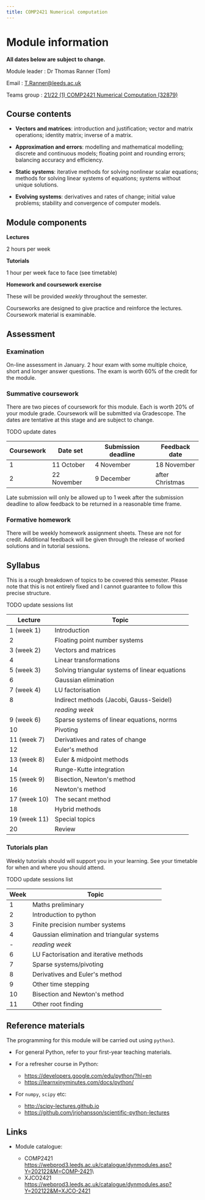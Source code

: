 ```yaml
---
title: COMP2421 Numerical computation
---
```

# Module information

**All dates below are subject to change.**

Module leader
:   Dr Thomas Ranner (Tom)

Email
:   T.Ranner@leeds.ac.uk

Teams group
:   [21/22 (1) COMP2421 Numerical Computation (32879)](https://teams.microsoft.com/l/channel/19%3aSF6JCThw2h0hfRTPmJ4u9eHraovCLyg7I_CCsc7rjT81%40thread.tacv2/General?groupId=43cc2fb7-d867-4498-99c7-385f3eb82e09&tenantId=bdeaeda8-c81d-45ce-863e-5232a535b7cb)

## Course contents

-   **Vectors and matrices**: introduction and justification; vector and matrix operations; identity matrix; inverse of a matrix.

-   **Approximation and errors**: modelling and mathematical modelling; discrete and continuous models; floating point and rounding errors; balancing accuracy and efficiency.

-   **Static systems**: iterative methods for solving nonlinear scalar equations; methods for solving linear systems of equations; systems without unique solutions.

-   **Evolving systems**: derivatives and rates of change; initial value problems; stability and convergence of computer models.

## Module components

**Lectures**

2 hours per week

**Tutorials**

1 hour per week face to face (see timetable)

**Homework and coursework exercise**

These will be provided *weekly* throughout the semester.

Courseworks are designed to give practice and reinforce the lectures. Coursework material is examinable.

## Assessment

### Examination

On-line assessment in January. 2 hour exam with some multiple choice, short and longer answer questions. The exam is worth 60% of the credit for the module.

### Summative coursework

There are two pieces of coursework for this module. Each is worth 20% of your module grade. Coursework will be submitted via Gradescope. The dates are tentative at this stage and are subject to change.

TODO update dates

  | Coursework  |Date set     |Submission deadline  |Feedback date    |
  |-------------|-------------|---------------------|-----------------|
  | 1           |11 October   |4 November           |18 November      |
  | 2           |22 November  |9 December           |after Christmas  |

Late submission will only be allowed up to 1 week after the submission deadline to allow feedback to be returned in a reasonable time frame.

### Formative homework

There will be weekly homework assignment sheets. These are not for credit. Additional feedback will be given through the release of worked solutions and in tutorial sessions.

## Syllabus

This is a rough breakdown of topics to be covered this semester. Please note that this is not entirely fixed and I cannot guarantee to follow this precise structure.

TODO update sessions list

 | Lecture    | Topic |
 |------------|------------------------------------------------|
 |1 (week 1)  |Introduction |
 |2           |Floating point number systems |
 |3 (week 2)  |Vectors and matrices |
 |4           |Linear transformations |
 |5 (week 3)  |Solving triangular systems of linear equations |
 |6           |Gaussian elimination |
 |7 (week 4)  |LU factorisation |
 |8           |Indirect methods (Jacobi, Gauss-Seidel) |
 |              |*reading week* |
 |9 (week 6)    |Sparse systems of linear equations, norms |
 |10            |Pivoting |
 |11 (week 7)   |Derivatives and rates of change |
 |12            |Euler's method |
 |13 (week 8)   |Euler & midpoint methods |
 |14            |Runge-Kutte integration |
 |15 (week 9)   |Bisection, Newton's method |
 |16            |Newton's method |
 |17 (week 10)  |The secant method |
 |18            |Hybrid methods |
 |19 (week 11)  |Special topics |
 |20            |Review |

### Tutorials plan

Weekly tutorials should will support you in your learning. See your timetable for when and where you should attend.

TODO update sessions list

| Week | Topic                                         |
|------|-----------------------------------------------|
| 1    | Maths preliminary                             |
| 2    | Introduction to python                        |
| 3    | Finite precision number systems               |
| 4    | Gaussian elimination and triangular systems   |
| \-   | *reading week*                                  |
| 6    | LU Factorisation and iterative methods        |
| 7    | Sparse systems/pivoting                       |
| 8    | Derivatives and Euler's method                |
| 9    | Other time stepping                           |
| 10   | Bisection and Newton's method                 |
| 11   | Other root finding                            |

## Reference materials

The programming for this module will be carried out using `python3`.

-   For general Python, refer to your first-year teaching materials.

-   For a refresher course in Python:

    - <https://developers.google.com/edu/python/?hl=en>
	- <https://learnxinyminutes.com/docs/python/>

-   For `numpy`, `scipy` etc:

    - <http://scipy-lectures.github.io>
    - <https://github.com/jrjohansson/scientific-python-lectures>

## Links

-   Module catalogue:

	- COMP2421 <https://webprod3.leeds.ac.uk/catalogue/dynmodules.asp?Y=202122&M=COMP-2421>\
    - XJCO2421 <https://webprod3.leeds.ac.uk/catalogue/dynmodules.asp?Y=202122&M=XJCO-2421>

